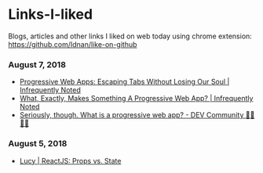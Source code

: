 # Links-I-liked
Blogs, articles and other links I liked on web today using chrome extension: https://github.com/Idnan/like-on-github


### August 7, 2018 
- [Progressive Web Apps: Escaping Tabs Without Losing Our Soul | Infrequently Noted](https://infrequently.org/2015/06/progressive-apps-escaping-tabs-without-losing-our-soul/) 
- [What, Exactly, Makes Something A Progressive Web App? | Infrequently Noted](https://infrequently.org/2016/09/what-exactly-makes-something-a-progressive-web-app/) 
- [Seriously, though. What is a progressive web app? - DEV Community 👩‍💻👨‍💻](https://dev.to/amberleyjohanna/seriously-though-what-is-a-progressive-web-app-56fi) 
### August 5, 2018 
- [Lucy | ReactJS: Props vs. State](http://lucybain.com/blog/2016/react-state-vs-pros/) 
